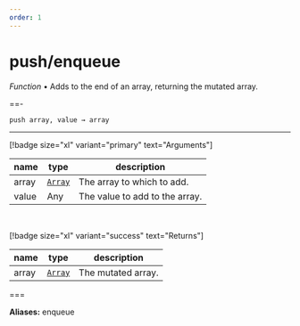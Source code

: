 ```yaml
---
order: 1
---
```

# push/enqueue

_Function_ &bull; Adds to the end of an array, returning the mutated array.


==- <pre><code>push array, value &rarr; array</code></pre>
<hr>

[!badge size="xl" variant="primary" text="Arguments"]

| name | type | description |
|------|------|-------------|
|array|[`Array`][Array]|The array to which to add.|
|value|Any|The value to add to the array.|

<br>

[!badge size="xl" variant="success" text="Returns"]

| name | type | description |
|------|------|-------------|
|array|[`Array`][Array]|The mutated array.|



===

**Aliases:**
enqueue


[Array]: https://developer.mozilla.org/en-US/docs/Web/JavaScript/Reference/Global_Objects/Array